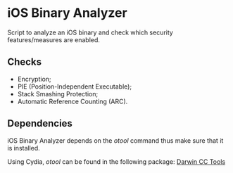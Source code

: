 iOS Binary Analyzer
===================

Script to analyze an iOS binary and check which security features/measures are enabled.

Checks
------

* Encryption;
* PIE (Position-Independent Executable);
* Stack Smashing Protection;
* Automatic Reference Counting (ARC).

Dependencies
------------

iOS Binary Analyzer depends on the _otool_ command thus make sure that it is installed.

Using Cydia, _otool_ can be found in the following package: [Darwin CC Tools](http://apt.thebigboss.org/onepackage.php?bundleid=org.coolstar.cctools)

